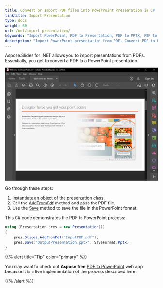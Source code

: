 ```yaml
---
title: Convert or Import PDF files into PowerPoint Presentation in C#
linktitle: Import Presentation
type: docs
weight: 60
url: /net/import-presentation/
keywords: "Import PowerPoint, PDF to Presentation, PDF to PPTX, PDF to PPT, C#, Csharp, Aspose.Slides for .NET"
description: "Import PowerPoint presentation from PDF. Convert PDF to PowerPoint"
---
```


Aspose.Slides for .NET allows you to import presentations from PDFs. Essentially, you get to convert a PDF to a PowerPoint presentation.

![pdf-to-powerpoint](pdf-to-powerpoint.png)

Go through these steps:

1. Instantiate an object of the presentation class. 
2. Call the [AddFromPdf](https://apireference.aspose.com/slides/net/aspose.slides.slidecollection/addfrompdf/methods/1) method and pass the PDF file. 
3. Use the [Save](https://apireference.aspose.com/slides/net/aspose.slides.presentation/save/methods/5) method to save the file in the PowerPoint format.

This C# code demonstrates the PDF to PowerPoint process:

```c#
using (Presentation pres = new Presentation())
{
    pres.Slides.AddFromPdf("InputPDF.pdf");
    pres.Save("OutputPresentation.pptx", SaveFormat.Pptx);
}
```

{{% alert  title="Tip" color="primary" %}} 

You may want to check out **Aspose free** [PDF to PowerPoint](https://products.aspose.app/slides/import/pdf-to-powerpoint) web app because it is a live implementation of the process described here. 

{{% /alert %}} 


